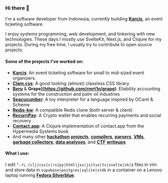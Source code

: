 ### Hi there 👋
I'm a software developer from Indonesia, currently building
**[Karcis](https://karcis.biz)**, an event ticketing software.

I enjoy systems programming, web development, and tinkering with new 
technologies. These days I mostly use SvelteKit, Next.js, and Clojure for my 
projects. During my free time, I usually try to contribute to open source 
projects.

#### Some of the projects I've worked on:
- **[Karcis](https://karcis.biz)**: An event ticketing software for small to 
  mid-sized event organizers.
- **[Clam.css](https://github.com/rmrt1n/clam.css)**: A good looking (almost) 
  classless CSS library
- **[Beru](https://github.com/rmrt1n/beru)** &
  **Grape](https://github.com/rmrt1n/grape)**: Eliability accounting systems for 
  the construction and palm oil industries
- **[Seacucumber](https://github.com/rmrt1n/seacucumber)**: A toy interpreter for a 
  language inspired by OCaml & Scheme
- **[Redis-kw](https://github.com/rmrt1n/redis-kw)**: A compatible Redis clone 
  (both server & client)
- **[RecurriPay](https://github.com/rmrt1n/lepak-scaling-eth-3)**: A Crypto wallet
  that enables recurring payments and social recovery
- **[Contact.app](https://github.com/rmrt1n/contact.app-clj)**: A Clojure 
  implementation of contact.app from the Hypermedia Systems book
- And many other 
  **[hackathon](https://github.com/APU-Blockchain-Cryptocurrency-Club/4ever.data)**
  **[projects](https://github.com/rmrt1n/cybernaut-2)**,
  **[compilers](https://github.com/rmrt1n/muc)**, 
  **[parsers](https://github.com/rmrt1n/parsers)**, 
  **[VMs](https://github.com/rmrt1n/govm)**, 
  **[garbage collectors](https://github.com/rmrt1n/cgc)**,
  **[data analyses](https://github.com/rmrt1n/chess_analysis_project)**, and
  **[CTF](https://github.com/Red-Knights-CTF/writeups)** 
  **[writeups](https://github.com/rmrt1n/overthewire-solutions)**

#### What I use:
I edit `^.+\.(clj|css|c|rs|py|html|jsx|js|tsx|ts|svelte|sh)$` files in vim and 
store data in `supabase|postgres|sqlite|xtdb` in a container on a Lenovo laptop 
running **[Fedora Silverblue](https://fedoraproject.org/silverblue/)**.
